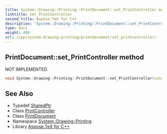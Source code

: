 ```yaml
---
title: System::Drawing::Printing::PrintDocument::set_PrintController method
linktitle: set_PrintController
second_title: Aspose.TeX for C++
description: 'System::Drawing::Printing::PrintDocument::set_PrintController method. NOT IMPLEMENTED in C++.'
type: docs
weight: 400
url: /cpp/system.drawing.printing/printdocument/set_printcontroller/
---
```

## PrintDocument::set_PrintController method


NOT IMPLEMENTED.

```cpp
void System::Drawing::Printing::PrintDocument::set_PrintController(const SharedPtr<PrintController> &printController)
```


## See Also

* Typedef [SharedPtr](../../../system/sharedptr/)
* Class [PrintController](../../printcontroller/)
* Class [PrintDocument](../)
* Namespace [System::Drawing::Printing](../../)
* Library [Aspose.TeX for C++](../../../)
